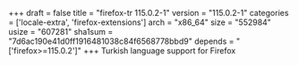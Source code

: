 +++
draft = false
title = "firefox-tr 115.0.2-1"
version = "115.0.2-1"
categories = ['locale-extra', 'firefox-extensions']
arch = "x86_64"
size = "552984"
usize = "607281"
sha1sum = "7d6ac190e41d0ff1916481038c84f6568778bbd9"
depends = "['firefox>=115.0.2']"
+++
Turkish language support for Firefox